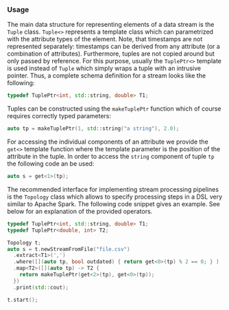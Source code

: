 ### Usage ###

The main data structure for representing elements of a data stream is the `Tuple` class. `Tuple<>`
represents a template class which can parametrized with the attribute types of the element. Note,
that timestamps are not represented separately: timestamps can be derived from any attribute (or
a combination of attributes). Furthermore, tuples are not copied around but only passed by reference.
For this purpose, usually the `TuplePtr<>` template is used instead of `Tuple` which simply wraps
a tuple with an intrusive pointer. Thus, a complete schema definition for a stream
looks like the following:

```C++
typedef TuplePtr<int, std::string, double> T1;
```

Tuples can be constructed using the `makeTuplePtr` function which of course requires correctly
typed parameters:

```C++
auto tp = makeTuplePtr(1, std::string("a string"), 2.0);
```

For accessing the individual components of an attribute we provide the `get<>` template
function where the template parameter is the position of the attribute in the tuple. In order to
access the `string` component of tuple `tp` the following code an be used:

```C++
auto s = get<1>(tp);
```

The recommended interface for implementing stream processing pipelines is the `Topology` class
which allows to specify processing steps in a DSL very similar to Apache Spark. The following
code snippet gives an example. See below for an explanation of the provided operators.

```C++
typedef TuplePtr<int, std::string, double> T1;
typedef TuplePtr<double, int> T2;

Topology t;
auto s = t.newStreamFromFile("file.csv")
  .extract<T1>(',')
  .where([](auto tp, bool outdated) { return get<0>(tp) % 2 == 0; } )
  .map<T2>([](auto tp) -> T2 {
    return makeTuplePtr(get<2>(tp), get<0>(tp));
  })
  .print(std::cout);

t.start();
```
